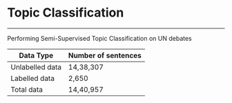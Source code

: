 # Topic Classification

---

Performing Semi-Supervised Topic Classification on UN debates

|Data Type|Number of sentences|
|---------|-------------------|
|Unlabelled data|14,38,307| 
|Labelled data|2,650|
|Total data|14,40,957|